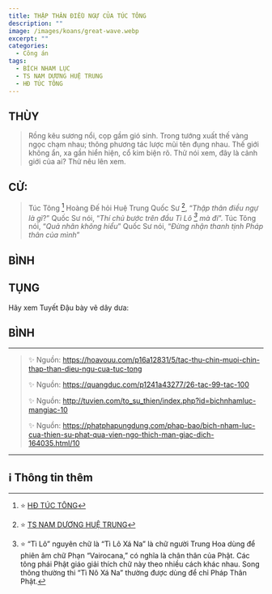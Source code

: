 ```yaml
---
title: THẬP THÂN ĐIỀU NGỰ CỦA TÚC TÔNG
description: ""
image: /images/koans/great-wave.webp
excerpt: ""
categories:
  - Công án
tags:
  - BÍCH NHAM LỤC
  - TS NAM DƯƠNG HUỆ TRUNG
  - HĐ TÚC TÔNG
---
```


## THÙY

> Rồng kêu sương nổi, cọp gầm gió sinh.
> Trong tướng xuất thế vàng ngọc chạm nhau; thông phương tác lược mũi tên đụng nhau.
> Thế giới không ẩn, xa gần hiển hiện, cổ kim biện rõ.
> Thử nói xem, đây là cảnh giới của ai? Thử nêu lên xem.

## CỬ:

> Túc Tông [^1] Hoàng Đế hỏi Huệ Trung Quốc Sư [^2], “_Thập thân điều ngự là gì_?”
> Quốc Sư nói, “_Thí chủ bước trên đầu Tì Lô [^3] mà đi_”.
> Túc Tông nói, “_Quả nhân không hiểu_”
> Quốc Sư nói, “_Đừng nhận thanh tịnh Pháp thân của mình_”

## BÌNH

## TỤNG

Hãy xem Tuyết Đậu bày vẽ dây dưa:

>

## BÌNH

<hr class="blog-rule" />

> ✨ Nguồn: https://hoavouu.com/p16a12831/5/tac-thu-chin-muoi-chin-thap-than-dieu-ngu-cua-tuc-tong
>
> ✨ Nguồn: https://quangduc.com/p1241a43277/26-tac-99-tac-100
>
> ✨ Nguồn: http://tuvien.com/to_su_thien/index.php?id=bichnhamluc-mangiac-10
>
> ✨ Nguồn: https://phatphapungdung.com/phap-bao/bich-nham-luc-cua-thien-su-phat-qua-vien-ngo-thich-man-giac-dich-164035.html/10

<hr class="blog-rule" />

## ℹ️ Thông tin thêm

[^1]: ⭐️ <a href="https://blog.phapthihoi.org/gt-family/vua-duong-tuc-tong-king-tang-shu-tsung/" target="_blank">HĐ TÚC TÔNG</a>

[^2]: ⭐️ <a href="http://thuongchieu.net/index.php/phapthoai/suphu/4669-tshuetrung" target="_blank">TS NAM DƯƠNG HUỆ TRUNG</a>

[^3]: ⭐️ “Tì Lô” nguyên chữ là “Tì Lô Xá Na” là chữ người Trung Hoa dùng để phiên âm chữ Phạn “Vairocana,” có nghĩa là chân thân của Phật. Các tông phái Phật giáo giải thích chữ này theo nhiều cách khác nhau. Song thông thường thi “Tì Nô Xá Na” thường được dùng để chỉ Pháp Thân Phật.
